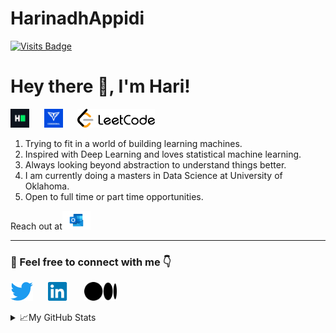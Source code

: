 # HarinadhAppidi
[![Visits Badge](https://badges.pufler.dev/visits/harinadh12/harinadh12)](https://badges.pufler.dev)

# Hey there 👋, I'm Hari! 
<p align = "left">
<a href="https://www.hackerrank.com/harinadhappidi" target="_blank"><img height="30" src="logos/HackerRank.png"></a>&nbsp;&nbsp;&nbsp;&nbsp;&nbsp;
<a href="https://app.codesignal.com/profile/harinadh_a" target="_blank"><img height="30" src="logos/CodeSignal.png"></a>&nbsp;&nbsp;&nbsp;&nbsp;&nbsp;
<a href="https://leetcode.com/harinadhappidi/" target="_blank"><img height="30" src="logos/Leet_code.png"></a>&nbsp;&nbsp;&nbsp;&nbsp;&nbsp;
</p>

1. Trying to fit in a world of building learning machines.
2. Inspired with Deep Learning and loves statistical machine learning.
3. Always looking beyond abstraction to understand things better.
4. I am currently doing a masters in Data Science at University of Oklahoma.
5. Open to full time or part time opportunities.
 
Reach out at[<img height="30" src="logos/Outlook.png">](mailto:appidi.harinadh@outlook.com)

---
### 📢 Feel free to connect with me 👇
<p align = "left">
<a href="https://twitter.com/harinadh_appidi/" target="_blank"><img height="30" src="logos/Twitter.png"></a>&nbsp;&nbsp;&nbsp;&nbsp;&nbsp;
<a href = "https://www.linkedin.com/in/harinadh-appidi/" target="_blank"><img height="30" src="logos/Linkedin.png"></a>&nbsp;&nbsp;&nbsp;&nbsp;&nbsp;
<a href = "https://medium.com/@harinadhappidi" target="_blank"><img height="30" src="logos/medium-seeklogo.com.svg"></a>&nbsp;&nbsp;&nbsp;&nbsp;&nbsp;
</p>

<details>
<summary>📈My GitHub Stats</summary>

<p align="center"> <img src="https://github-readme-stats.vercel.app/api?username=harinadh12&show_icons=true&hide=prs&theme=tokyonight" alt="Harinadh Appidi" />

</details>
